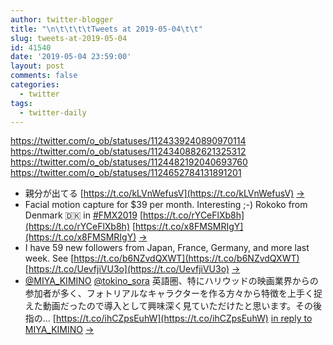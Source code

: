 ```yaml
---
author: twitter-blogger
title: "\n\t\t\t\tTweets at 2019-05-04\t\t"
slug: tweets-at-2019-05-04
id: 41540
date: '2019-05-04 23:59:00'
layout: post
comments: false
categories:
  - twitter
tags:
  - twitter-daily
---
```


https://twitter.com/o_ob/statuses/1124339240890970114 https://twitter.com/o_ob/statuses/1124340882621325312 https://twitter.com/o_ob/statuses/1124482192040693760 https://twitter.com/o_ob/statuses/1124652784131891201  

*   親分が出てる [https://t.co/kLVnWefusV](https://t.co/kLVnWefusV) [->](https://twitter.com/o_ob/statuses/1124339240890970114)
*   Facial motion capture for $39 per month. Interesting ;-) Rokoko from Denmark 🇩🇰 in [#FMX2019](https://twitter.com/search?q=%23FMX2019&src=hash) [https://t.co/rYCeFlXb8h](https://t.co/rYCeFlXb8h) [https://t.co/x8FMSMRIgY](https://t.co/x8FMSMRIgY) [->](https://twitter.com/o_ob/statuses/1124340882621325312)
*   I have 59 new followers from Japan, France, Germany, and more last week. See [https://t.co/b6NZvdQXWT](https://t.co/b6NZvdQXWT) [https://t.co/UevfjiVU3o](https://t.co/UevfjiVU3o) [->](https://twitter.com/o_ob/statuses/1124482192040693760)
*   [@MIYA_KIMINO](https://twitter.com/MIYA_KIMINO) [@tokino_sora](https://twitter.com/tokino_sora) 英語圏、特にハリウッドの映画業界からの参加者が多く、フォトリアルなキャラクターを作る方々から特徴を上手く捉えた動画だったので導入として興味深く見ていただけたと思います。その後指の… [https://t.co/ihCZpsEuhW](https://t.co/ihCZpsEuhW) [in reply to MIYA_KIMINO](https://twitter.com/MIYA_KIMINO/statuses/1124158311681519617) [->](https://twitter.com/o_ob/statuses/1124652784131891201)